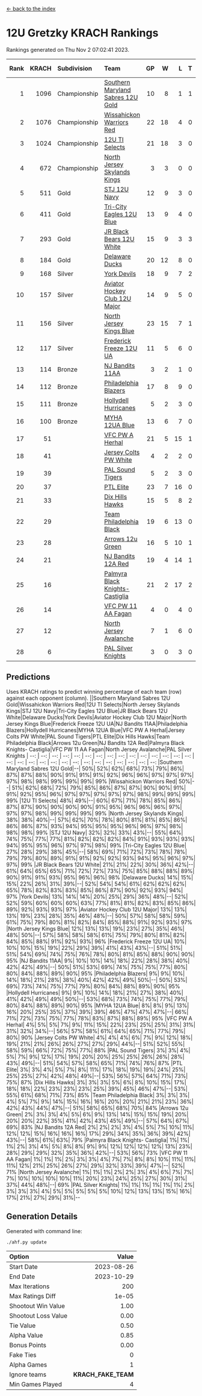 [<- back to the index](readme.md)
# 12U Gretzky KRACH Rankings
Rankings generated on Thu Nov  2 07:02:41 2023.

Rank|KRACH|Subdivision|Team|GP|W|L|T|OTW|OTL|SoS|Exp Wins|Win Diff
---:|---:|:---|:---|---:|---:|---:|---:|---:|---:|---:|---:|---:
1|1096|Championship|[Southern Maryland Sabres 12U Gold](https://gamesheetstats.com/seasons/3659/teams/140463/schedule)|10|8|1|1|0|0|269|9.4|0.0
2|1076|Championship|[Wissahickon Warriors Red](https://gamesheetstats.com/seasons/3659/teams/140468/schedule)|22|18|4|0|2|0|312|18.9|0.0
3|1024|Championship|[12U TI Selects](https://gamesheetstats.com/seasons/3659/teams/140450/schedule)|21|18|3|0|0|1|225|18.9|0.0
4|672|Championship|[North Jersey Skylands Kings](https://gamesheetstats.com/seasons/3659/teams/140784/schedule)|3|3|0|0|0|0|26|3.9|0.0
5|511|Gold|[STJ 12U Navy](https://gamesheetstats.com/seasons/3659/teams/140464/schedule)|12|9|3|0|1|0|296|9.9|0.0
6|411|Gold|[Tri-City Eagles 12U Blue](https://gamesheetstats.com/seasons/3659/teams/140466/schedule)|13|9|4|0|0|0|304|9.9|0.0
7|293|Gold|[JR Black Bears 12U White](https://gamesheetstats.com/seasons/3659/teams/140456/schedule)|15|9|3|3|0|1|259|11.4|0.0
8|184|Gold|[Delaware Ducks](https://gamesheetstats.com/seasons/3659/teams/140453/schedule)|20|12|8|0|0|0|275|12.8|-0.0
9|168|Silver|[York Devils](https://gamesheetstats.com/seasons/3659/teams/140469/schedule)|18|9|7|2|1|0|390|10.8|-0.0
10|157|Silver|[Aviator Hockey Club 12U Major](https://gamesheetstats.com/seasons/3659/teams/140452/schedule)|14|9|5|0|1|0|213|9.9|0.0
11|156|Silver|[North Jersey Kings Blue](https://gamesheetstats.com/seasons/3659/teams/140459/schedule)|23|15|7|1|1|0|168|16.4|0.0
12|117|Silver|[Frederick Freeze 12U UA](https://gamesheetstats.com/seasons/3659/teams/140455/schedule)|11|5|6|0|0|0|273|5.8|-0.0
13|114|Bronze|[NJ Bandits 11AA](https://gamesheetstats.com/seasons/3659/teams/140782/schedule)|3|2|1|0|0|0|60|2.9|0.0
14|112|Bronze|[Philadelphia Blazers](https://gamesheetstats.com/seasons/3659/teams/140461/schedule)|17|8|9|0|1|0|331|8.9|0.0
15|111|Bronze|[Hollydell Hurricanes](https://gamesheetstats.com/seasons/3659/teams/140777/schedule)|5|2|3|0|0|1|408|2.8|-0.0
16|100|Bronze|[MYHA 12UA Blue](https://gamesheetstats.com/seasons/3659/teams/140457/schedule)|13|6|7|0|0|1|295|6.9|0.0
17|51||[VFC PW A Herhal](https://gamesheetstats.com/seasons/3659/teams/140467/schedule)|21|5|15|1|0|1|310|6.4|0.0
18|41||[Jersey Colts PW White](https://gamesheetstats.com/seasons/3659/teams/140778/schedule)|4|2|2|0|0|0|49|2.9|0.0
19|39||[PAL Sound Tigers](https://gamesheetstats.com/seasons/3659/teams/140486/schedule)|5|2|3|0|0|1|70|2.9|0.0
20|37||[PTL Elite](https://gamesheetstats.com/seasons/3659/teams/140462/schedule)|23|7|16|0|1|2|268|7.9|0.0
21|33||[Dix Hills Hawks](https://gamesheetstats.com/seasons/3659/teams/140454/schedule)|15|5|8|2|0|0|106|6.9|0.0
22|29||[Team Philadelphia Black](https://gamesheetstats.com/seasons/3659/teams/140465/schedule)|19|6|13|0|0|0|119|6.9|0.0
23|28||[Arrows 12u Green](https://gamesheetstats.com/seasons/3659/teams/140451/schedule)|16|5|10|1|2|0|178|6.4|0.0
24|21||[NJ Bandits 12A Red](https://gamesheetstats.com/seasons/3659/teams/140458/schedule)|19|4|14|1|0|2|274|5.4|0.0
25|16||[Palmyra Black Knights- Castiglia](https://gamesheetstats.com/seasons/3659/teams/140460/schedule)|21|2|17|2|0|0|320|3.9|0.0
26|14||[VFC PW 11 AA Fagan](https://gamesheetstats.com/seasons/3659/teams/140789/schedule)|4|0|4|0|0|1|307|0.9|0.0
27|12||[North Jersey Avalanche](https://gamesheetstats.com/seasons/3659/teams/140783/schedule)|7|1|6|0|0|0|89|1.9|0.0
28|6||[PAL Silver Knights](https://gamesheetstats.com/seasons/3659/teams/140514/schedule)|3|0|3|0|0|0|25|0.9|0.0

## Predictions
Uses KRACH ratings to predict winning percentage of each team (row) against each opponent (column).
||Southern Maryland Sabres 12U Gold|Wissahickon Warriors Red|12U TI Selects|North Jersey Skylands Kings|STJ 12U Navy|Tri-City Eagles 12U Blue|JR Black Bears 12U White|Delaware Ducks|York Devils|Aviator Hockey Club 12U Major|North Jersey Kings Blue|Frederick Freeze 12U UA|NJ Bandits 11AA|Philadelphia Blazers|Hollydell Hurricanes|MYHA 12UA Blue|VFC PW A Herhal|Jersey Colts PW White|PAL Sound Tigers|PTL Elite|Dix Hills Hawks|Team Philadelphia Black|Arrows 12u Green|NJ Bandits 12A Red|Palmyra Black Knights- Castiglia|VFC PW 11 AA Fagan|North Jersey Avalanche|PAL Silver Knights
| --: | --: | --: | --: | --: | --: | --: | --: | --: | --: | --: | --: | --: | --: | --: | --: | --: | --: | --: | --: | --: | --: | --: | --: | --: | --: | --: | --: | --: 
|Southern Maryland Sabres 12U Gold|--| 50%| 52%| 62%| 68%| 73%| 79%| 86%| 87%| 87%| 88%| 90%| 91%| 91%| 91%| 92%| 96%| 96%| 97%| 97%| 97%| 97%| 98%| 98%| 99%| 99%| 99%| 99%
|Wissahickon Warriors Red| 50%|--| 51%| 62%| 68%| 72%| 79%| 85%| 86%| 87%| 87%| 90%| 90%| 91%| 91%| 92%| 95%| 96%| 97%| 97%| 97%| 97%| 97%| 98%| 99%| 99%| 99%| 99%
|12U TI Selects| 48%| 49%|--| 60%| 67%| 71%| 78%| 85%| 86%| 87%| 87%| 90%| 90%| 90%| 90%| 91%| 95%| 96%| 96%| 96%| 97%| 97%| 97%| 98%| 99%| 99%| 99%| 99%
|North Jersey Skylands Kings| 38%| 38%| 40%|--| 57%| 62%| 70%| 78%| 80%| 81%| 81%| 85%| 86%| 86%| 86%| 87%| 93%| 94%| 95%| 95%| 95%| 96%| 96%| 97%| 98%| 98%| 98%| 99%
|STJ 12U Navy| 32%| 32%| 33%| 43%|--| 55%| 64%| 74%| 75%| 77%| 77%| 81%| 82%| 82%| 82%| 84%| 91%| 93%| 93%| 93%| 94%| 95%| 95%| 96%| 97%| 97%| 98%| 99%
|Tri-City Eagles 12U Blue| 27%| 28%| 29%| 38%| 45%|--| 58%| 69%| 71%| 72%| 73%| 78%| 78%| 79%| 79%| 80%| 89%| 91%| 91%| 92%| 92%| 93%| 94%| 95%| 96%| 97%| 97%| 99%
|JR Black Bears 12U White| 21%| 21%| 22%| 30%| 36%| 42%|--| 61%| 64%| 65%| 65%| 71%| 72%| 72%| 73%| 75%| 85%| 88%| 88%| 89%| 90%| 91%| 91%| 93%| 95%| 96%| 96%| 98%
|Delaware Ducks| 14%| 15%| 15%| 22%| 26%| 31%| 39%|--| 52%| 54%| 54%| 61%| 62%| 62%| 62%| 65%| 78%| 82%| 83%| 83%| 85%| 86%| 87%| 90%| 92%| 93%| 94%| 97%
|York Devils| 13%| 14%| 14%| 20%| 25%| 29%| 36%| 48%|--| 52%| 52%| 59%| 60%| 60%| 60%| 63%| 77%| 81%| 81%| 82%| 83%| 85%| 86%| 89%| 92%| 93%| 93%| 97%
|Aviator Hockey Club 12U Major| 13%| 13%| 13%| 19%| 23%| 28%| 35%| 46%| 48%|--| 50%| 57%| 58%| 58%| 59%| 61%| 75%| 79%| 80%| 81%| 82%| 84%| 85%| 88%| 91%| 92%| 93%| 97%
|North Jersey Kings Blue| 12%| 13%| 13%| 19%| 23%| 27%| 35%| 46%| 48%| 50%|--| 57%| 58%| 58%| 58%| 61%| 75%| 79%| 80%| 81%| 82%| 84%| 85%| 88%| 91%| 92%| 93%| 96%
|Frederick Freeze 12U UA| 10%| 10%| 10%| 15%| 19%| 22%| 29%| 39%| 41%| 43%| 43%|--| 51%| 51%| 51%| 54%| 69%| 74%| 75%| 76%| 78%| 80%| 81%| 85%| 88%| 90%| 90%| 95%
|NJ Bandits 11AA|  9%| 10%| 10%| 14%| 18%| 22%| 28%| 38%| 40%| 42%| 42%| 49%|--| 50%| 51%| 53%| 69%| 74%| 75%| 75%| 77%| 80%| 80%| 84%| 88%| 89%| 90%| 95%
|Philadelphia Blazers|  9%|  9%| 10%| 14%| 18%| 21%| 28%| 38%| 40%| 42%| 42%| 49%| 50%|--| 50%| 53%| 69%| 73%| 74%| 75%| 77%| 79%| 80%| 84%| 88%| 89%| 90%| 95%
|Hollydell Hurricanes|  9%|  9%| 10%| 14%| 18%| 21%| 27%| 38%| 40%| 41%| 42%| 49%| 49%| 50%|--| 53%| 68%| 73%| 74%| 75%| 77%| 79%| 80%| 84%| 88%| 89%| 90%| 95%
|MYHA 12UA Blue|  8%|  8%|  9%| 13%| 16%| 20%| 25%| 35%| 37%| 39%| 39%| 46%| 47%| 47%| 47%|--| 66%| 71%| 72%| 73%| 75%| 77%| 78%| 83%| 87%| 88%| 89%| 95%
|VFC PW A Herhal|  4%|  5%|  5%|  7%|  9%| 11%| 15%| 22%| 23%| 25%| 25%| 31%| 31%| 31%| 32%| 34%|--| 56%| 57%| 58%| 61%| 64%| 65%| 71%| 77%| 79%| 80%| 90%
|Jersey Colts PW White|  4%|  4%|  4%|  6%|  7%|  9%| 12%| 18%| 19%| 21%| 21%| 26%| 26%| 27%| 27%| 29%| 44%|--| 51%| 52%| 55%| 58%| 59%| 66%| 72%| 75%| 77%| 88%
|PAL Sound Tigers|  3%|  3%|  4%|  5%|  7%|  9%| 12%| 17%| 19%| 20%| 20%| 25%| 25%| 26%| 26%| 28%| 43%| 49%|--| 51%| 54%| 57%| 58%| 65%| 71%| 74%| 76%| 87%
|PTL Elite|  3%|  3%|  4%|  5%|  7%|  8%| 11%| 17%| 18%| 19%| 19%| 24%| 25%| 25%| 25%| 27%| 42%| 48%| 49%|--| 53%| 56%| 57%| 64%| 71%| 73%| 75%| 87%
|Dix Hills Hawks|  3%|  3%|  3%|  5%|  6%|  8%| 10%| 15%| 17%| 18%| 18%| 22%| 23%| 23%| 23%| 25%| 39%| 45%| 46%| 47%|--| 53%| 55%| 61%| 68%| 71%| 73%| 85%
|Team Philadelphia Black|  3%|  3%|  3%|  4%|  5%|  7%|  9%| 14%| 15%| 16%| 16%| 20%| 20%| 21%| 21%| 23%| 36%| 42%| 43%| 44%| 47%|--| 51%| 58%| 65%| 68%| 70%| 84%
|Arrows 12u Green|  2%|  3%|  3%|  4%|  5%|  6%|  9%| 13%| 14%| 15%| 15%| 19%| 20%| 20%| 20%| 22%| 35%| 41%| 42%| 43%| 45%| 49%|--| 57%| 64%| 67%| 69%| 83%
|NJ Bandits 12A Red|  2%|  2%|  2%|  3%|  4%|  5%|  7%| 10%| 11%| 12%| 12%| 15%| 16%| 16%| 16%| 17%| 29%| 34%| 35%| 36%| 39%| 42%| 43%|--| 58%| 61%| 63%| 79%
|Palmyra Black Knights- Castiglia|  1%|  1%|  1%|  2%|  3%|  4%|  5%|  8%|  8%|  9%|  9%| 12%| 12%| 12%| 12%| 13%| 23%| 28%| 29%| 29%| 32%| 35%| 36%| 42%|--| 53%| 56%| 73%
|VFC PW 11 AA Fagan|  1%|  1%|  1%|  2%|  3%|  3%|  4%|  7%|  7%|  8%|  8%| 10%| 11%| 11%| 11%| 12%| 21%| 25%| 26%| 27%| 29%| 32%| 33%| 39%| 47%|--| 52%| 71%
|North Jersey Avalanche|  1%|  1%|  1%|  2%|  2%|  3%|  4%|  6%|  7%|  7%|  7%| 10%| 10%| 10%| 10%| 11%| 20%| 23%| 24%| 25%| 27%| 30%| 31%| 37%| 44%| 48%|--| 69%
|PAL Silver Knights|  1%|  1%|  1%|  1%|  1%|  1%|  2%|  3%|  3%|  3%|  4%|  5%|  5%|  5%|  5%|  5%| 10%| 12%| 13%| 13%| 15%| 16%| 17%| 21%| 27%| 29%| 31%|--

## Generation Details

Generated with command line:
```
./ahf.py update
```

| Option | Value |
| :----- | ----: |
| Start Date | 2023-08-26 |
| End Date | 2023-10-29 |
| Max Iterations | 200 |
| Max Ratings Diff | 1e-05 |
| Shootout Win Value | 1.00 |
| Shootout Loss Value | 0.00 |
| Tie Value | 0.50 |
| Alpha Value | 0.85 |
| Bonus Points | 0.00 |
| Fake Ties | 0 |
| Alpha Games | 1 |
| Ignore teams | __KRACH_FAKE_TEAM__ |
| Min Games Played | 4 |

